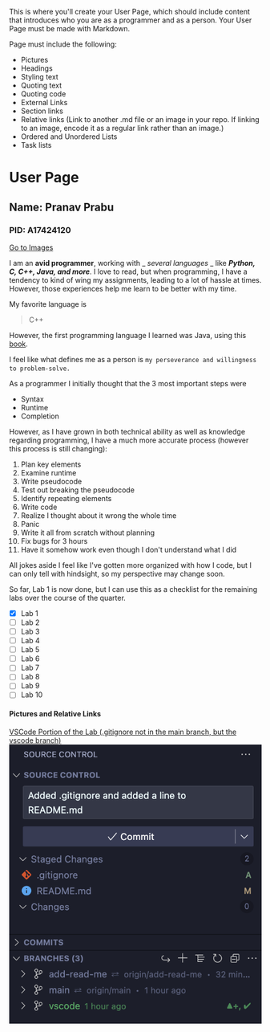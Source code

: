 This is where you'll create your User Page, which should include content that introduces who you are as a programmer and as a person. Your User Page must be made with Markdown. 

Page must include the following:
- Pictures
- Headings
- Styling text
- Quoting text
- Quoting code
- External Links
- Section links
- Relative links (Link to another .md file or an image in your repo. If linking to an image, encode it as a regular link rather than an image.)
- Ordered and Unordered Lists
- Task lists

# User Page
## Name: Pranav Prabu
### PID: A17424120

[Go to Images](https://github.com/pprabu-ucsd/Lab-1/blob/main/index.md#pictures-and-relative-links)

I am an **avid programmer**, working with _ _several languages_ _ like ***Python, C, C++, Java, and more***. I love to read, but when programming, I have a tendency to kind of wing my assignments, leading to a lot of hassle at times. However, those experiences help me learn to be better with my time.

My favorite language is

> C++

However, the first programming language I learned was Java, using this [book](https://www.buildingjavaprograms.com/supplements3.shtml).

I feel like what defines me as a person is ```my perseverance and willingness to problem-solve.```

As a programmer I initially thought that the 3 most important steps were

- Syntax
- Runtime
- Completion

However, as I have grown in both technical ability as well as knowledge regarding programming, I have a much more accurate process (however this process is still changing):

1. Plan key elements
2. Examine runtime
3. Write pseudocode
4. Test out breaking the pseudocode
5. Identify repeating elements
6. Write code
7. Realize I thought about it wrong the whole time
8. Panic
9. Write it all from scratch without planning
10. Fix bugs for 3 hours
11. Have it somehow work even though I don't understand what I did

All jokes aside I feel like I've gotten more organized with how I code, but I can only tell with hindsight, so my perspective may change soon.

So far, Lab 1 is now done, but I can use this as a checklist for the remaining labs over the course of the quarter.

- [x] Lab 1
- [ ] Lab 2
- [ ] Lab 3
- [ ] Lab 4
- [ ] Lab 5
- [ ] Lab 6
- [ ] Lab 7
- [ ] Lab 8
- [ ] Lab 9
- [ ] Lab 10

#### Pictures and Relative Links


[VSCode Portion of the Lab (.gitignore not in the main branch, but the vscode branch)](screenshots/vscode.jpg)
![vscode branch](screenshots/vscode.jpg)

